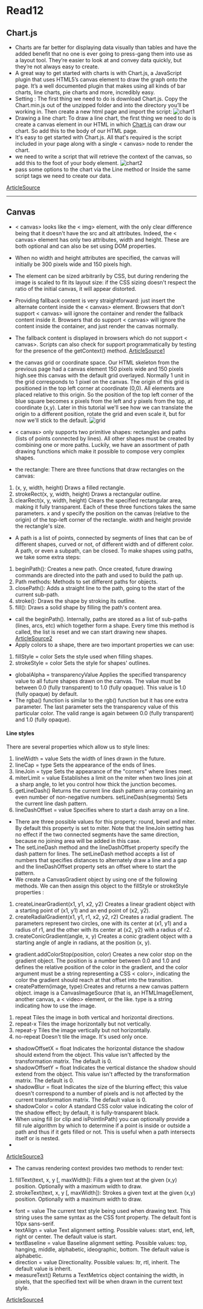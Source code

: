 # Read12
##  Chart.js
- Charts are far better for displaying data visually than tables and have the added benefit that no one is ever going to press-gang them into use as a layout tool. They’re easier to look at and convey data quickly, but they’re not always easy to create.
- A great way to get started with charts is with Chart.js, a JavaScript plugin that uses HTML5’s canvas element to draw the graph onto the page. It’s a well documented plugin that makes using all kinds of bar charts, line charts, pie charts and more, incredibly easy.
- Setting :
The first thing we need to do is download Chart.js. Copy the Chart.min.js out of the unzipped folder and into the directory you’ll be working in. Then create a new html page and import the script:
![chart1](img/chart01.png)
- Drawing a line chart:
To draw a line chart, the first thing we need to do is create a canvas element in our HTML in which [Chart.js](https://www.chartjs.org/docs/latest/getting-started/) can draw our chart. So add this to the body of our HTML page.
- It's easy to get started with Chart.js. All that's required is the script included in your page along with a single < canvas> node to render the chart.
- we need to write a script that will retrieve the context of the canvas, so add this to the foot of your body element.
![chart2](img/chart02.png)
- pass some options to the chart via the Line method or Inside the same script tags we need to create our data.

[ArticleSource](https://www.webdesignerdepot.com/2013/11/easily-create-stunning-animated-charts-with-chart-js/)

<hr>

## Canvas

- < canvas> looks like the < img> element, with the only clear difference being that it doesn't have the src and alt attributes. Indeed, the < canvas> element has only two attributes, width and height. These are both optional and can also be set using DOM properties.
- When no width and height attributes are specified, the canvas will initially be 300 pixels wide and 150 pixels high.
- The element can be sized arbitrarily by CSS, but during rendering the image is scaled to fit its layout size: if the CSS sizing doesn't respect the ratio of the initial canvas, it will appear distorted.
- Providing fallback content is very straightforward: just insert the alternate content inside the < canvas> element. Browsers that don't support < canvas> will ignore the container and render the fallback content inside it. Browsers that do support < canvas> will ignore the content inside the container, and just render the canvas normally.
- The fallback content is displayed in browsers which do not support < canvas>. Scripts can also check for support programmatically by testing for the presence of the getContext() method. 
[ArticleSource1](https://developer.mozilla.org/en-US/docs/Web/API/Canvas_API/Tutorial/Basic_usage)

- the canvas grid or coordinate space. Our HTML skeleton from the previous page had a canvas element 150 pixels wide and 150 pixels high.see this canvas with the default grid overlayed. Normally 1 unit in the grid corresponds to 1 pixel on the canvas. The origin of this grid is positioned in the top left corner at coordinate (0,0). All elements are placed relative to this origin. So the position of the top left corner of the blue square becomes x pixels from the left and y pixels from the top, at coordinate (x,y). Later in this tutorial we'll see how we can translate the origin to a different position, rotate the grid and even scale it, but for now we'll stick to the default.
![grid](img/grid.png)

- < canvas> only supports two primitive shapes: rectangles and paths (lists of points connected by lines). All other shapes must be created by combining one or more paths. Luckily, we have an assortment of path drawing functions which make it possible to compose very complex shapes.

- the rectangle: There are three functions that draw rectangles on the canvas:
1. (x, y, width, height)
Draws a filled rectangle.
2. strokeRect(x, y, width, height)
Draws a rectangular outline.
3. clearRect(x, y, width, height)
Clears the specified rectangular area, making it fully transparent.
Each of these three functions takes the same parameters. x and y specify the position on the canvas (relative to the origin) of the top-left corner of the rectangle. width and height provide the rectangle's size. 
-  A path is a list of points, connected by segments of lines that can be of different shapes, curved or not, of different width and of different color. A path, or even a subpath, can be closed. To make shapes using paths, we take some extra steps:

1. beginPath(): Creates a new path. Once created, future drawing commands are directed into the path and used to build the path up.
2. Path methods: Methods to set different paths for objects.
3. closePath(): Adds a straight line to the path, going to the start of the current sub-path.
4. stroke(): Draws the shape by stroking its outline.
5. fill(): Draws a solid shape by filling the path's content area.
- call the beginPath(). Internally, paths are stored as a list of sub-paths (lines, arcs, etc) which together form a shape. Every time this method is called, the list is reset and we can start drawing new shapes.
[ArticleSource2](https://developer.mozilla.org/en-US/docs/Web/API/Canvas_API/Tutorial/Drawing_shapes)
- Apply colors to a shape, there are two important properties we can use:
1. fillStyle = color
Sets the style used when filling shapes.
2. strokeStyle = color
Sets the style for shapes' outlines.
- globalAlpha = transparencyValue
Applies the specified transparency value to all future shapes drawn on the canvas. The value must be between 0.0 (fully transparent) to 1.0 (fully opaque). This value is 1.0 (fully opaque) by default.
- The rgba() function is similar to the rgb() function but it has one extra parameter. The last parameter sets the transparency value of this particular color. The valid range is again between 0.0 (fully transparent) and 1.0 (fully opaque).


#### Line styles
There are several properties which allow us to style lines: 

1. lineWidth = value
Sets the width of lines drawn in the future.
2. lineCap = type
Sets the appearance of the ends of lines.
3. lineJoin = type
Sets the appearance of the "corners" where lines meet.
4. miterLimit = value
Establishes a limit on the miter when two lines join at a sharp angle, to let you control how thick the junction becomes.
5. getLineDash()
Returns the current line dash pattern array containing an even number of non-negative numbers.
setLineDash(segments)
Sets the current line dash pattern.
6. lineDashOffset = value
Specifies where to start a dash array on a line.

- There are three possible values for this property: round, bevel and miter. By default this property is set to miter. Note that the lineJoin setting has no effect if the two connected segments have the same direction, because no joining area will be added in this case.
- The setLineDash method and the lineDashOffset property specify the dash pattern for lines. The setLineDash method accepts a list of numbers that specifies distances to alternately draw a line and a gap and the lineDashOffset property sets an offset where to start the pattern.
- We create a CanvasGradient object by using one of the following methods. We can then assign this object to the fillStyle or strokeStyle properties :
1. createLinearGradient(x1, y1, x2, y2)
Creates a linear gradient object with a starting point of (x1, y1) and an end point of (x2, y2).
2. createRadialGradient(x1, y1, r1, x2, y2, r2)
Creates a radial gradient. The parameters represent two circles, one with its center at (x1, y1) and a radius of r1, and the other with its center at (x2, y2) with a radius of r2.
3. createConicGradient(angle, x, y)
Creates a conic gradient object with a starting angle of angle in radians, at the position (x, y).
- gradient.addColorStop(position, color)
Creates a new color stop on the gradient object. The position is a number between 0.0 and 1.0 and defines the relative position of the color in the gradient, and the color argument must be a string representing a CSS < color>, indicating the color the gradient should reach at that offset into the transition.
- createPattern(image, type):Creates and returns a new canvas pattern object. image is a CanvasImageSource (that is, an HTMLImageElement, another canvas, a < video> element, or the like. type is a string indicating how to use the image.
1. repeat
Tiles the image in both vertical and horizontal directions.
2. repeat-x
Tiles the image horizontally but not vertically.
3. repeat-y
Tiles the image vertically but not horizontally.
4. no-repeat
Doesn't tile the image. It's used only once.
- shadowOffsetX = float
Indicates the horizontal distance the shadow should extend from the object. This value isn't affected by the transformation matrix. The default is 0.
- shadowOffsetY = float
Indicates the vertical distance the shadow should extend from the object. This value isn't affected by the transformation matrix. The default is 0.
- shadowBlur = float
Indicates the size of the blurring effect; this value doesn't correspond to a number of pixels and is not affected by the current transformation matrix. The default value is 0.
- shadowColor = color
A standard CSS color value indicating the color of the shadow effect; by default, it is fully-transparent black.
- When using fill (or clip and isPointInPath) you can optionally provide a fill rule algorithm by which to determine if a point is inside or outside a path and thus if it gets filled or not. This is useful when a path intersects itself or is nested.
- 
[ArticleSource3](https://developer.mozilla.org/en-US/docs/Web/API/Canvas_API/Tutorial/Applying_styles_and_colors)

- The canvas rendering context provides two methods to render text:

1. fillText(text, x, y [, maxWidth]): Fills a given text at the given (x,y) position. Optionally with a maximum width to draw.
2. strokeText(text, x, y [, maxWidth]): Strokes a given text at the given (x,y) position. Optionally with a maximum width to draw.
- font = value
The current text style being used when drawing text. This string uses the same syntax as the CSS font property. The default font is 10px sans-serif.
- textAlign = value
Text alignment setting. Possible values: start, end, left, right or center. The default value is start.
- textBaseline = value
Baseline alignment setting. Possible values: top, hanging, middle, alphabetic, ideographic, bottom. The default value is alphabetic.
- direction = value
Directionality. Possible values: ltr, rtl, inherit. The default value is inherit.
- measureText()
Returns a TextMetrics object containing the width, in pixels, that the specified text will be when drawn in the current text style.


[ArticleSource4](https://developer.mozilla.org/en-US/docs/Web/API/Canvas_API/Tutorial/Drawing_text)